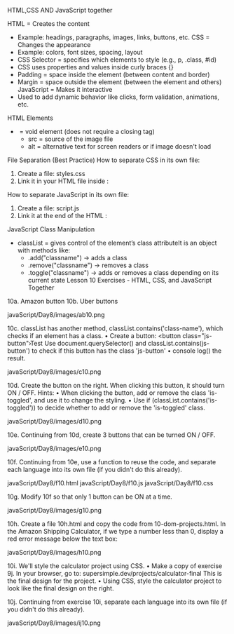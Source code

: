 
HTML,CSS AND JavaScript together 

HTML = Creates the content
* Example: headings, paragraphs, images, links, buttons, etc.
CSS = Changes the appearance
* Example: colors, font sizes, spacing, layout
* CSS Selector = specifies which elements to style (e.g., p, .class, #id)
* CSS uses properties and values inside curly braces {}
* Padding = space inside the element (between content and border)
* Margin = space outside the element (between the element and others)
JavaScript = Makes it interactive
* Used to add dynamic behavior like clicks, form validation, animations, etc.

HTML Elements
* <img> = void element (does not require a closing tag)
    * src = source of the image file
    * alt = alternative text for screen readers or if image doesn't load

File Separation (Best Practice)
How to separate CSS in its own file:
1. Create a file: styles.css
2. Link it in your HTML file inside <head>:
<link rel="stylesheet" href="styles.css">

How to separate JavaScript in its own file:
1. Create a file: script.js
2. Link it at the end of the HTML <body>:
<script src="script.js"></script>

JavaScript Class Manipulation
* classList = gives control of the element’s class attributeIt is an object with methods like:
    * .add("classname") → adds a class
    * .remove("classname") → removes a class
    * .toggle("classname") → adds or removes a class depending on its current state
Lesson 10 Exercises - HTML, CSS, and JavaScript Together

10a. Amazon button
10b. Uber buttons

javaScript/Day8/images/ab10.png


10c. classList has another method, classList.contains('class-name'), which checks if an element has a class.
• Create a button: <button class="js-button"›Test</button>
Use document.querySelector() and classList.contains(js-button')
to check if this button has the class 'js-button'
• console log() the result.

javaScript/Day8/images/c10.png

10d. Create the button on the right. When clicking this button, it should turn ON / OFF. Hints:
• When clicking the button, add or remove the class 'is-toggled', and use it to change the styling.
• Use if (classList.contains('is-toggled')) to decide whether to add or remove the 'is-toggled' class.

javaScript/Day8/images/d10.png

10e. Continuing from 10d, create 3 buttons that can be turned ON / OFF.

javaScript/Day8/images/e10.png

10f. Continuing from 10e, use a function to reuse the code, and separate each language into its own file (if you didn't do this already).

javaScript/Day8/f10.html 
javaScript/Day8/f10.js
javaScript/Day8/f10.css

10g. Modify 10f so that only 1 button can be ON at a time.

javaScript/Day8/images/g10.png

10h. Create a file 10h.html and copy the code from 10-dom-projects.html.
In the Amazon Shipping Calculator, if we type a number less than 0, display a red error message below the text box:

javaScript/Day8/images/h10.png

10i. We'll style the calculator project using CSS.
• Make a copy of exercise 9j.
In your browser, go to:
supersimple.dev/projects/calculator-final
This is the final design for the project.
• Using CSS, style the calculator project to look like the final design on the right.

10j. Continuing from exercise 10i, separate each language into its own file (if you didn't do this already).

javaScript/Day8/images/ij10.png